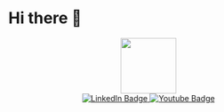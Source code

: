 # Hi there 👋

<div id="header" align="center"> <img src="https://miro.medium.com/v2/resize:fit:1400/1*sWM-B-4cvk_9q7GQxpyTiQ.gif" width="100"/> <div id="badges"> <a href="https://www.linkedin.com/in/lisgiyantosofiyan/"> <img src="https://img.shields.io/badge/LinkedIn-blue?style=for-the-badge&logo=linkedin&logoColor=white" alt="LinkedIn Badge"/> </a> <a href="https://www.youtube.com/channel/UC3ENrjLGH7Eu4Rg2BKbQdbA"> <img src="https://img.shields.io/badge/YouTube-red?style=for-the-badge&logo=youtube&logoColor=white" alt="Youtube Badge"/> </a> </div> </div>


<!--
**Lisgiyanto1/Lisgiyanto1** is a ✨ _special_ ✨ repository because its `README.md` (this file) appears on your GitHub profile.

Here are some ideas to get you started:

- 🔭 I’m currently working on ...
- 🌱 I’m currently learning ...
- 👯 I’m looking to collaborate on ...
- 🤔 I’m looking for help with ...
- 💬 Ask me about ...
- 📫 How to reach me: ...
- 😄 Pronouns: ...
- ⚡ Fun fact: ...
-->
